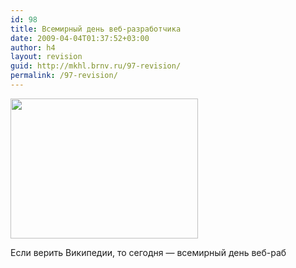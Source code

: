 ```yaml
---
id: 98
title: Всемирный день веб-разработчика
date: 2009-04-04T01:37:52+03:00
author: h4
layout: revision
guid: http://mkhl.brnv.ru/97-revision/
permalink: /97-revision/
---
```

<img class="alignnone" title="web-developer-day" src="http://img-fotki.yandex.ru/get/3310/h404.9/0_2a1b6_c66ddd91_M" alt="" width="300" height="224" />

Если верить Википедии, то сегодня — всемирный день веб-раб